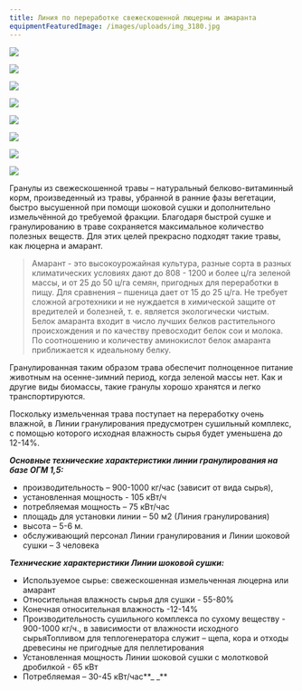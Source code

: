 ```yaml
---
title: Линия по переработке свежескошенной люцерны и амаранта
equipmentFeaturedImage: /images/uploads/img_3180.jpg
---
```

![](/images/uploads/006_.jpg)

![](/images/uploads/008_.jpg)

![](/images/uploads/20170808_121158.jpg)

![](/images/uploads/img_2633.jpg)

![](/images/uploads/img_2637.jpg)

![](/images/uploads/img_2635.jpg)

![](/images/uploads/img_2631.jpg)

![](/images/uploads/img_2638.jpg)

Гранулы из свежескошенной травы – натуральный белково-витаминный корм, произведенный из травы, убранной в ранние фазы вегетации, быстро высушенной при помощи шоковой сушки и дополнительно измельчённой до требуемой фракции.  Благодаря быстрой сушке и гранулированию в траве сохраняется максимальное количество полезных веществ. Для этих целей прекрасно подходят такие травы, как люцерна и амарант.

> Амарант - это высокоурожайная культура, разные сорта в разных климатических условиях дают до 808 - 1200 и более ц/га зеленой массы, и от 25 до 50 ц/га семян, пригодных для переработки в пищу. Для сравнения – пшеница дает от 15 до 25 ц/га.  Не требует сложной агротехники и не нуждается в химической защите от вредителей и болезней, т. е. является экологически чистым.  Белок амаранта входит в число лучших белков растительного происхождения и по качеству превосходит белок сои и молока. По соотношению и количеству аминокислот белок амаранта приближается к идеальному белку.

Гранулированная таким образом трава обеспечит полноценное питание животным на осенне-зимний период, когда зеленой массы нет. Как и другие виды биомассы, такие гранулы хорошо хранятся и легко транспортируются.

Поскольку измельченная трава поступает на переработку очень влажной, в Линии гранулирования предусмотрен сушильный комплекс, с помощью которого исходная влажность сырья будет уменьшена до 12-14%.

**_Основные технические характеристики линии гранулирования на базе ОГМ 1,5:_**

* производительность – 900-1000 кг/час (зависит от вида сырья),
* установленная мощность  - 105 кВт/ч
* потребляемая мощность –  75 кВт/час
* площадь для установки линии – 50 м2 (Линия гранулирования)
* высота – 5-6 м.
* обслуживающий персонал Линии гранулирования  и Линии шоковой сушки – 3 человека

**_Технические характеристики Линии шоковой сушки:_**

* Используемое сырье: свежескошенная измельченная люцерна или амарант
* Относительная влажность сырья для сушки - 55-80%
* Конечная относительная влажность -12-14%
* Производительность сушильного комплекса по сухому веществу - 900-1000 кг/ч., в зависимости от влажности исходного сырьяТопливом для теплогенератора служит – щепа, кора и отходы древесины не пригодные для пеллетирования
* Установленная мощность Линии шоковой сушки с молотковой дробилкой - 65 кВт
* Потребляемая – 30-45 кВт/час**\_
  \_**
